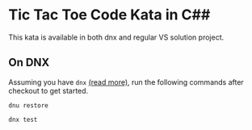 # Tic Tac Toe Code Kata in C##

This kata is available in both dnx and regular VS solution project.

## On DNX
Assuming you have `dnx` [(read more)](https://github.com/aspnet/DNX), run the following commands after checkout to get started.

`dnu restore`

`dnx test`
